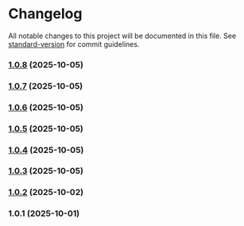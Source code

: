# Changelog

All notable changes to this project will be documented in this file. See [standard-version](https://github.com/conventional-changelog/standard-version) for commit guidelines.

### [1.0.8](https://github.com/oven-one/memory/compare/v1.0.7...v1.0.8) (2025-10-05)

### [1.0.7](https://github.com/oven-one/memory/compare/v1.0.6...v1.0.7) (2025-10-05)

### [1.0.6](https://github.com/oven-one/memory/compare/v1.0.5...v1.0.6) (2025-10-05)

### [1.0.5](https://github.com/oven-one/memory/compare/v1.0.4...v1.0.5) (2025-10-05)

### [1.0.4](https://github.com/oven-one/memory/compare/v1.0.3...v1.0.4) (2025-10-05)

### [1.0.3](https://github.com/oven-one/memory/compare/v1.0.2...v1.0.3) (2025-10-05)

### [1.0.2](https://github.com/oven-one/memory/compare/v1.0.1...v1.0.2) (2025-10-02)

### 1.0.1 (2025-10-01)

